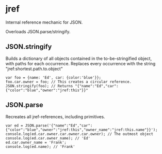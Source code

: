 jref
====

Internal reference mechanic for JSON.

Overloads JSON.parse/stringify.

JSON.stringify
--------------
Builds a dictionary of all objects contained in the to-be-stringified object, with paths for each occurrence. Replaces every occurrence with the string "jref:shortest.path.to.object"

`var foo = {name: 'Ed', car: {color:'blue'}};`  
`foo.car.owner = foo; // This creates a circular reference.`  
`JSON.stringify(foo); // Returns "{"name":"Ed","car":{"color":"blue","owner":"jref:this"}}"`  

JSON.parse
----------
Recreates all jref-references, including primitives.

`var ed = JSON.parse('{"name":"Ed","car":{"color":"blue","owner":"jref:this","owner_name":"jref:this.name"}}');`  
`console.log(ed.car.owner.car.owner.car.owner); // The outmost object`  
`console.log(ed.car.owner_name); // 'Ed'`  
`ed.car.owner_name = 'Frank';`  
`console.log(ed.name); // 'Frank'`  
